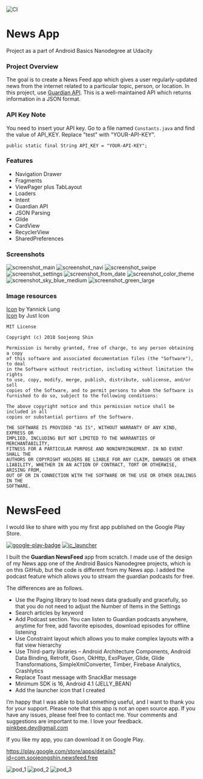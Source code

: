 ![CI](https://github.com/99002764/News-App/workflows/CI/badge.svg)
# News App
Project as a part of Android Basics Nanodegree at Udacity

### Project Overview

The goal is to create a News Feed app which gives a user regularly-updated news from the internet 
related to a particular topic, person, or location. 
In this project, use [Guardian API](http://open-platform.theguardian.com/documentation/). 
This is a well-maintained API which returns information in a JSON format.

### API Key Note
You need to insert your API key.
Go to a file named `Constants.java` and find the value of API_KEY.
Replace "test" with "YOUR-API-KEY".
```
public static final String API_KEY = "YOUR-API-KEY";
```

### Features

* Navigation Drawer
* Fragments
* ViewPager plus TabLayout
* Loaders
* Intent
* Guardian API
* JSON Parsing
* Glide
* CardView
* RecyclerView
* SharedPreferences

### Screenshots

![screenshot_main](https://user-images.githubusercontent.com/33213229/35278055-2862b4ae-008c-11e8-8bed-651025e5b6cc.png)
![screenshot_navi](https://user-images.githubusercontent.com/33213229/35278047-1f11fd2e-008c-11e8-97dc-3ee12654b703.png)
![screenshot_swipe](https://user-images.githubusercontent.com/33213229/35278128-61fac558-008c-11e8-9ebe-95b93f98b117.png)
![screenshot_settings](https://user-images.githubusercontent.com/33213229/35278153-73bc8b14-008c-11e8-993e-5eb0320b9485.png)
![screenshot_from_date](https://user-images.githubusercontent.com/33213229/35278158-78bdb732-008c-11e8-8928-876699833e2f.png)
![screenshot_color_theme](https://user-images.githubusercontent.com/33213229/35278164-7b4c7402-008c-11e8-80f9-8718d3535464.png)
![screenshot_sky_blue_medium](https://user-images.githubusercontent.com/33213229/35278184-880c68a0-008c-11e8-9ec3-c7d0e6dc074a.png)
![screenshot_green_large](https://user-images.githubusercontent.com/33213229/35278192-8b7efa5c-008c-11e8-87eb-f1f426f1df96.png)

### Image resources
[Icon](https://www.iconfinder.com/icons/315754/ball_soccer_icon#size=256) by Yannick Lung<br/>
[Icon](https://www.iconfinder.com/icons/2124145/app_essential_science_ui_icon#size=256) by Just Icon

```
MIT License

Copyright (c) 2018 Soojeong Shin

Permission is hereby granted, free of charge, to any person obtaining a copy
of this software and associated documentation files (the "Software"), to deal
in the Software without restriction, including without limitation the rights
to use, copy, modify, merge, publish, distribute, sublicense, and/or sell
copies of the Software, and to permit persons to whom the Software is
furnished to do so, subject to the following conditions:

The above copyright notice and this permission notice shall be included in all
copies or substantial portions of the Software.

THE SOFTWARE IS PROVIDED "AS IS", WITHOUT WARRANTY OF ANY KIND, EXPRESS OR
IMPLIED, INCLUDING BUT NOT LIMITED TO THE WARRANTIES OF MERCHANTABILITY,
FITNESS FOR A PARTICULAR PURPOSE AND NONINFRINGEMENT. IN NO EVENT SHALL THE
AUTHORS OR COPYRIGHT HOLDERS BE LIABLE FOR ANY CLAIM, DAMAGES OR OTHER
LIABILITY, WHETHER IN AN ACTION OF CONTRACT, TORT OR OTHERWISE, ARISING FROM,
OUT OF OR IN CONNECTION WITH THE SOFTWARE OR THE USE OR OTHER DEALINGS IN THE
SOFTWARE.
```
# NewsFeed 

I would like to share with you my first app published on the Google Play Store.

[![google-play-badge](https://user-images.githubusercontent.com/33213229/55871467-a23b7000-5bc5-11e9-846e-93a2958f6253.png)](https://play.google.com/store/apps/details?id=com.soojeongshin.newsfeed.free)
[![ic_launcher](https://user-images.githubusercontent.com/33213229/55873557-eda44d00-5bca-11e9-8272-50b56d971696.png)](https://play.google.com/store/apps/details?id=com.soojeongshin.newsfeed.free)

I built the **Guardian NewsFeed** app from scratch. I made use of the design of my News app one of the Android Basics Nanodegree projects, which is on this GitHub, but the code is different from my News app. I added the podcast feature which allows you to stream the guardian podcasts for free.

The differences are as follows.
*	Use the Paging library to load news data gradually and gracefully, so that you do not need to adjust the Number of Items in the Settings
*	Search articles by keyword
*	Add Podcast section. You can listen to Guardian podcasts anywhere, anytime for free, add favorite episodes, download episodes for offline listening
*	Use Constraint layout which allows you to make complex layouts with a flat view hierarchy
*	Use Third-party libraries – Android Architecture Components, Android Data Binding, Retrofit, Gson, OkHttp, ExoPlayer, Glide, Glide Transformations, SimpleXmlConverter, Timber, Firebase Analytics, Crashlytics
*	Replace Toast message with SnackBar message
*	Minimum SDK is 16, Android 4.1 (JELLY_BEAN)
*	Add the launcher icon that I created

I’m happy that I was able to build something useful, and I want to thank you for your support.
Please note that this app is not an open source app. If you have any issues, please feel free to contact me. Your comments and suggestions are important to me. I love your feedback. 
pinkbee.dev@gmail.com

If you like my app, you can download it on Google Play.

https://play.google.com/store/apps/details?id=com.soojeongshin.newsfeed.free


![pod_1](https://user-images.githubusercontent.com/33213229/55874873-9bfdc180-5bce-11e9-8376-a677f9f7526a.png)
![pod_2](https://user-images.githubusercontent.com/33213229/55875027-fc8cfe80-5bce-11e9-83d6-a5c4275e41d7.png)
![pod_3](https://user-images.githubusercontent.com/33213229/55875036-0151b280-5bcf-11e9-8c1e-f9eea56eb51d.png)
